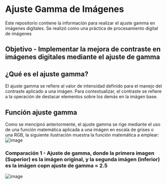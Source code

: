 # Ajuste Gamma de Imágenes
Este repositorio contiene la información para realizar el ajuste gamma en imágenes digitales. Se realizó como una práctica de procesamiento digital de imágenes

## Objetivo - Implementar la mejora de contraste en imágenes digitales mediante el ajuste de gamma

## ¿Qué es el ajuste gamma?
El ajuste gamma se refiere al valor de intensidad definido para el manejo del contraste aplicado a una imágen. Para contextualizar, el contraste se refiere a la operación de destacar elementos sobre los demás en la imágen base.

## Función ajuste gamma
Como se mencipnó anteriormente, el ajuste gamma se rige mediante el uso de una función matemática aplicada a una imágen en escala de grises o una RGB, la siguiente ilustración muestra la función matemática a emplear:
![image](https://user-images.githubusercontent.com/113737899/192913330-586e545e-79c4-4990-b789-690413a3c229.png)

### Comparación 1 - Ajuste de gamma, donde la primera imagen (Superior) es la imágen original, y la segunda imágen (inferior) es la imágen copn ajuste de gamma = 2.5
![image](https://user-images.githubusercontent.com/113737899/192911244-260d3bd4-dbba-4ce3-bcca-e3a0299d2cd3.png)
